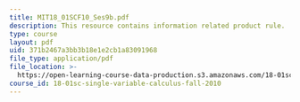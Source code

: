 ```yaml
---
title: MIT18_01SCF10_Ses9b.pdf
description: This resource contains information related product rule.
type: course
layout: pdf
uid: 371b2467a3bb3b18e1e2cb1a83091968
file_type: application/pdf
file_location: >-
  https://open-learning-course-data-production.s3.amazonaws.com/18-01sc-single-variable-calculus-fall-2010/371b2467a3bb3b18e1e2cb1a83091968_MIT18_01SCF10_Ses9b.pdf
course_id: 18-01sc-single-variable-calculus-fall-2010
---
```

